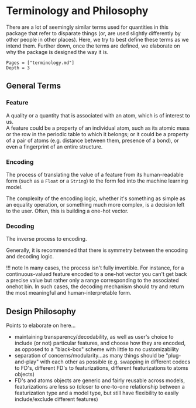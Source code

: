 # Terminology and Philosophy

There are a lot of seemingly similar terms used for quantities in this package that refer to disparate things (or, are used slightly differently by other people in other places). Here, we try to best define these terms as we intend them. Further down, once the terms are defined, we elaborate on why the package is designed the way it is.

```@contents
Pages = ["terminology.md"]
Depth = 3
```

## General Terms

### Feature

A quality or a quantity that is associated with an atom, which is of interest to us.\
A feature could be a property of an individual atom, such as its atomic mass or the row in the periodic table to which it belongs; or it could be a property of a pair of atoms (e.g. distance between them, presence of a bond), or even a fingerprint of an entire structure.

### Encoding

The process of translating the value of a feature from its human-readable form (such as a `Float` or a `String`) to the form fed into the machine learning model.

The complexity of the encoding logic, whether it's something as simple as an equality operation, or something much more complex, is a decision left to the user. Often, this is building a one-hot vector.

### Decoding

The inverse process to encoding.

Generally, it is recommended that there is symmetry between the encoding and decoding logic.

!!! note
    In many cases, the process isn't fully invertible. For instance, for a continuous-valued feature encoded to a one-hot vector you can't get back a precise value but rather only a range corresponding to the associated onehot bin.
    In such cases, the decoding mechanism should try and return the most meaningful and human-interpretable form.

## Design Philosophy

Points to elaborate on here...

* maintaining transparency/decodability, as well as user's choice to include (or not) particular features, and choose how they are encoded, as opposed to a "black-box" scheme with little to no customizability
* separation of concerns/modularity...as many things should be "plug-and-play" with each other as possible (e.g. swapping in different codecs to FD's, different FD's to featurizations, different featurizations to atoms objects)
* FD's and atoms objects are generic and fairly reusable across models, featurizations are less so (closer to one-to-one relationship between a featurization type and a model type, but still have flexibility to easily include/exclude different features)
